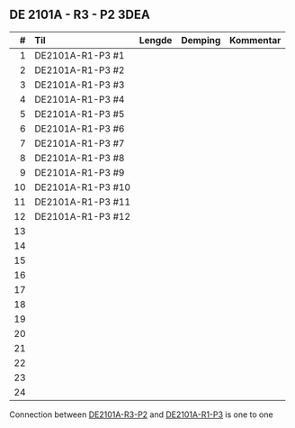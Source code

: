 ## DE 2101A - R3 - P2   3DEA

|  #  |        Til       |Lengde|Demping|Kommentar|
|----:|:-----------------|-----:|------:|:--------|
|    1|DE2101A-R1-P3 #1  |      |       |         |
|    2|DE2101A-R1-P3 #2  |      |       |         |
|    3|DE2101A-R1-P3 #3  |      |       |         |
|    4|DE2101A-R1-P3 #4  |      |       |         |
|    5|DE2101A-R1-P3 #5  |      |       |         |
|    6|DE2101A-R1-P3 #6  |      |       |         |
|    7|DE2101A-R1-P3 #7  |      |       |         |
|    8|DE2101A-R1-P3 #8  |      |       |         |
|    9|DE2101A-R1-P3 #9  |      |       |         |
|   10|DE2101A-R1-P3 #10 |      |       |         |
|   11|DE2101A-R1-P3 #11 |      |       |         |
|   12|DE2101A-R1-P3 #12 |      |       |         |
|   13|                  |      |       |         |
|   14|                  |      |       |         |
|   15|                  |      |       |         |
|   16|                  |      |       |         |
|   17|                  |      |       |         |
|   18|                  |      |       |         |
|   19|                  |      |       |         |
|   20|                  |      |       |         |
|   21|                  |      |       |         |
|   22|                  |      |       |         |
|   23|                  |      |       |         |
|   24|                  |      |       |         |

Connection between [DE2101A-R3-P2](Panels/DE2101A-R3-P2.md) and [DE2101A-R1-P3](Panels/DE2101A-R1-P3.md) is one to one
